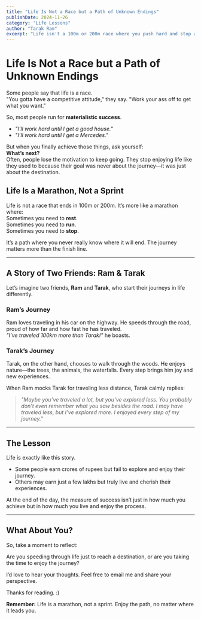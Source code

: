 ```yaml
---
title: "Life Is Not a Race but a Path of Unknown Endings"
publishDate: 2024-11-26
category: "Life Lessons"
author: "Tarak Ram"
excerpt: "Life isn't a 100m or 200m race where you push hard and stop at the finish line. It's a marathon where the journey matters more than the destination."
---
```


# Life Is Not a Race but a Path of Unknown Endings

Some people say that life is a race.  
"You gotta have a competitive attitude," they say. "Work your ass off to get what you want."  

So, most people run for **materialistic success**.  
- *"I’ll work hard until I get a good house."*  
- *"I’ll work hard until I get a Mercedes."*  

But when you finally achieve those things, ask yourself:  
**What’s next?**  
Often, people lose the motivation to keep going. They stop enjoying life like they used to because their goal was never about the journey—it was just about the destination.

## Life Is a Marathon, Not a Sprint

Life is not a race that ends in 100m or 200m. It’s more like a marathon where:  
Sometimes you need to **rest**.  
Sometimes you need to **run**.  
Sometimes you need to **stop**.  

It’s a path where you never really know where it will end. The journey matters more than the finish line.

---

## A Story of Two Friends: Ram & Tarak

Let’s imagine two friends, **Ram** and **Tarak**, who start their journeys in life differently.  

### Ram’s Journey
Ram loves traveling in his car on the highway. He speeds through the road, proud of how far and how fast he has traveled.  
*"I’ve traveled 100km more than Tarak!"* he boasts.

### Tarak’s Journey
Tarak, on the other hand, chooses to walk through the woods. He enjoys nature—the trees, the animals, the waterfalls. Every step brings him joy and new experiences.  

When Ram mocks Tarak for traveling less distance, Tarak calmly replies:  
> *"Maybe you’ve traveled a lot, but you’ve explored less. You probably don’t even remember what you saw besides the road. I may have traveled less, but I’ve explored more. I enjoyed every step of my journey."*

---

## The Lesson

Life is exactly like this story.  
- Some people earn crores of rupees but fail to explore and enjoy their journey.  
- Others may earn just a few lakhs but truly live and cherish their experiences.  

At the end of the day, the measure of success isn’t just in how much you achieve but in how much you live and enjoy the process.

---

## What About You?

So, take a moment to reflect:  

Are you speeding through life just to reach a destination, or are you taking the time to enjoy the journey?  

I’d love to hear your thoughts. Feel free to email me and share your perspective.  

Thanks for reading. :)  

**Remember:** Life is a marathon, not a sprint. Enjoy the path, no matter where it leads you.

